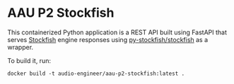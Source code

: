 # AAU P2 Stockfish

This containerized Python application is a REST API
built using FastAPI that serves [Stockfish](https://github.com/official-stockfish/Stockfish) engine responses using
[py-stockfish/stockfish](https://github.com/py-stockfish/stockfish) as a wrapper.

To build it, run:

```shell
docker build -t audio-engineer/aau-p2-stockfish:latest .
```
